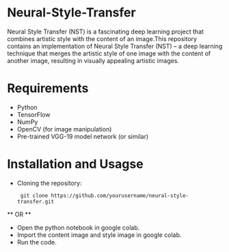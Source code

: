 # Neural-Style-Transfer
Neural Style Transfer (NST) is a fascinating deep learning project that combines artistic style with the content of an image.This repository contains an implementation of Neural Style Transfer (NST) – a deep learning technique that merges the artistic style of one image with the content of another image, resulting in visually appealing artistic images.

# Requirements
* Python
* TensorFlow 
* NumPy
* OpenCV (for image manipulation)
* Pre-trained VGG-19 model network (or similar)

# Installation and Usagse
* Cloning the repository:
  ```shell
   git clone https://github.com/yourusername/neural-style-transfer.git
** OR **
* Open the python notebook in google colab.
* Import the content image and style image in google colab.
* Run the code.
